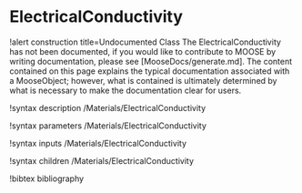 <!-- MOOSE Documentation Stub: Remove this when content is added. -->

# ElectricalConductivity

!alert construction title=Undocumented Class
The ElectricalConductivity has not been documented, if you would like to contribute to MOOSE by
writing documentation, please see [MooseDocs/generate.md]. The content contained on this page explains
the typical documentation associated with a MooseObject; however, what is contained is ultimately
determined by what is necessary to make the documentation clear for users.

!syntax description /Materials/ElectricalConductivity

!syntax parameters /Materials/ElectricalConductivity

!syntax inputs /Materials/ElectricalConductivity

!syntax children /Materials/ElectricalConductivity

!bibtex bibliography
